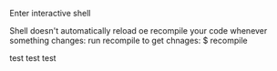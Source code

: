 Enter interactive shell

Shell doesn't automatically reload oe recompile your code whenever something changes:
run recompile to get chnages:
$ recompile


test test test